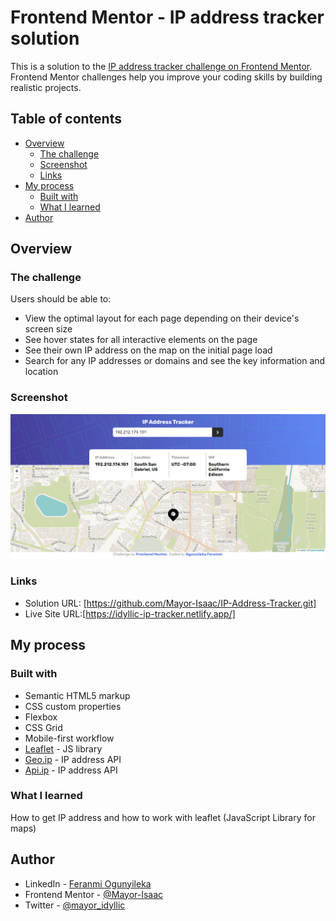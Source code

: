 # Frontend Mentor - IP address tracker solution

This is a solution to the [IP address tracker challenge on Frontend Mentor](https://www.frontendmentor.io/challenges/ip-address-tracker-I8-0yYAH0). Frontend Mentor challenges help you improve your coding skills by building realistic projects. 

## Table of contents

- [Overview](#overview)
  - [The challenge](#the-challenge)
  - [Screenshot](#screenshot)
  - [Links](#links)
- [My process](#my-process)
  - [Built with](#built-with)
  - [What I learned](#what-i-learned)
- [Author](#author)

## Overview

### The challenge

Users should be able to:

- View the optimal layout for each page depending on their device's screen size
- See hover states for all interactive elements on the page
- See their own IP address on the map on the initial page load
- Search for any IP addresses or domains and see the key information and location

### Screenshot

![Desktop](./screenshot.png)


### Links

- Solution URL: [https://github.com/Mayor-Isaac/IP-Address-Tracker.git]
- Live Site URL:[https://idyllic-ip-tracker.netlify.app/]

## My process

### Built with

- Semantic HTML5 markup
- CSS custom properties
- Flexbox
- CSS Grid
- Mobile-first workflow
- [Leaflet](https://leafletjs.com/) - JS library
- [Geo.ip](https://geo.ipify.org/) - IP address API
- [Api.ip](https://api.ipify.org/) - IP address API


### What I learned

How to get IP address and how to work with leaflet (JavaScript Library for maps)


## Author

- LinkedIn - [Feranmi Ogunyileka](https://www.linkedin.com/in/feranmi-ogunyileka-359a1723b)
- Frontend Mentor - [@Mayor-Isaac](https://www.frontendmentor.io/profile/Mayor-Isaac)
- Twitter - [@mayor_idyllic](https://www.twitter.com/mayor_idyllic)

